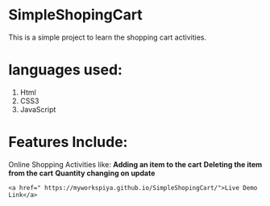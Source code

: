 # SimpleShopingCart
This is a simple project to learn the shopping cart activities. 
# languages used:
1. Html
2. CSS3 
3. JavaScript

# Features Include:

Online Shopping Activities like: 
    **Adding an item to the cart**
    **Deleting the item from the cart**
    **Quantity changing on update**

    <a href=" https://myworkspiya.github.io/SimpleShopingCart/">Live Demo Link</a>



